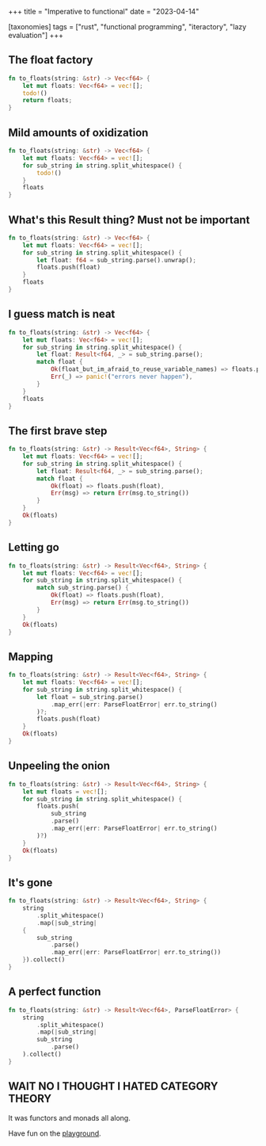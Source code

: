 +++
title = "Imperative to functional"
date = "2023-04-14"

[taxonomies]
tags = ["rust", "functional programming", "iteractory", "lazy evaluation"]
+++

## The float factory

```rust
fn to_floats(string: &str) -> Vec<f64> {
    let mut floats: Vec<f64> = vec![];
    todo!()
    return floats;
}
```

## Mild amounts of oxidization

```rust
fn to_floats(string: &str) -> Vec<f64> {
    let mut floats: Vec<f64> = vec![];
    for sub_string in string.split_whitespace() {
        todo!()
    }
    floats
}
```

## What's this Result thing? Must not be important

```rust
fn to_floats(string: &str) -> Vec<f64> {
    let mut floats: Vec<f64> = vec![];
    for sub_string in string.split_whitespace() {
        let float: f64 = sub_string.parse().unwrap();
        floats.push(float)
    }
    floats
}
```

## I guess match is neat

```rust
fn to_floats(string: &str) -> Vec<f64> {
    let mut floats: Vec<f64> = vec![];
    for sub_string in string.split_whitespace() {
        let float: Result<f64, _> = sub_string.parse();
        match float {
            Ok(float_but_im_afraid_to_reuse_variable_names) => floats.push(float_but_im_afraid_to_reuse_variable_names),
            Err(_) => panic!("errors never happen"),
        }
    }
    floats
}
```

## The first brave step

```rust
fn to_floats(string: &str) -> Result<Vec<f64>, String> {
    let mut floats: Vec<f64> = vec![];
    for sub_string in string.split_whitespace() {
        let float: Result<f64, _> = sub_string.parse();
        match float {
            Ok(float) => floats.push(float),
            Err(msg) => return Err(msg.to_string())
        }
    }
    Ok(floats)
}
```

## Letting go

```rust
fn to_floats(string: &str) -> Result<Vec<f64>, String> {
    let mut floats: Vec<f64> = vec![];
    for sub_string in string.split_whitespace() {
        match sub_string.parse() {
            Ok(float) => floats.push(float),
            Err(msg) => return Err(msg.to_string())
        }
    }
    Ok(floats)
}
```

## Mapping

```rust
fn to_floats(string: &str) -> Result<Vec<f64>, String> {
    let mut floats: Vec<f64> = vec![];
    for sub_string in string.split_whitespace() {
        let float = sub_string.parse()
            .map_err(|err: ParseFloatError| err.to_string()
        )?;
        floats.push(float)
    }
    Ok(floats)
}
```

## Unpeeling the onion

```rust
fn to_floats(string: &str) -> Result<Vec<f64>, String> {
    let mut floats = vec![];
    for sub_string in string.split_whitespace() {
        floats.push(
            sub_string
            .parse()
            .map_err(|err: ParseFloatError| err.to_string()
        )?)
    }
    Ok(floats)
}
```

## It's gone

```rust
fn to_floats(string: &str) -> Result<Vec<f64>, String> {
    string
        .split_whitespace()
        .map(|sub_string| 
    {
        sub_string
            .parse()
            .map_err(|err: ParseFloatError| err.to_string())
    }).collect()
}
```

## A perfect function

```rust
fn to_floats(string: &str) -> Result<Vec<f64>, ParseFloatError> {
    string
        .split_whitespace()
        .map(|sub_string| 
        sub_string
            .parse()
    ).collect()
}
```

## WAIT NO I THOUGHT I HATED CATEGORY THEORY

It was functors and monads all along.

Have fun on the [playground](https://play.rust-lang.org/?version=stable&mode=debug&edition=2021).
